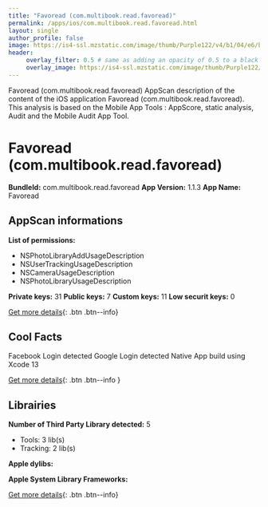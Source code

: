 ```yaml
---
title: "Favoread (com.multibook.read.favoread)"
permalink: /apps/ios/com.multibook.read.favoread.html
layout: single
author_profile: false
image: https://is4-ssl.mzstatic.com/image/thumb/Purple122/v4/b1/04/e6/b104e63f-4ddd-159f-61b6-8b9c28cfd1f7/AppIcon-0-0-1x_U007emarketing-0-0-0-5-0-0-sRGB-0-0-0-GLES2_U002c0-512MB-85-220-0-0.png/512x512bb.jpg
header: 
     overlay_filter: 0.5 # same as adding an opacity of 0.5 to a black background
     overlay_image: https://is4-ssl.mzstatic.com/image/thumb/Purple122/v4/b1/04/e6/b104e63f-4ddd-159f-61b6-8b9c28cfd1f7/AppIcon-0-0-1x_U007emarketing-0-0-0-5-0-0-sRGB-0-0-0-GLES2_U002c0-512MB-85-220-0-0.png/512x512bb.jpg
---
```

Favoread (com.multibook.read.favoread) AppScan description of the content of the iOS application Favoread (com.multibook.read.favoread). This analysis is based on the Mobile App Tools : AppScore, static analysis, Audit and the Mobile Audit App Tool.

# Favoread (com.multibook.read.favoread)

**BundleId:** com.multibook.read.favoread
**App Version:** 1.1.3
**App Name:** Favoread


## AppScan informations 

**List of permissions:** 
- NSPhotoLibraryAddUsageDescription
- NSUserTrackingUsageDescription
- NSCameraUsageDescription
- NSPhotoLibraryUsageDescription
  
  
**Private keys:** 31
**Public keys:** 7
**Custom keys:** 11
**Low securit keys:** 0
  
[Get more details](/pricing.html){: .btn .btn--info}

## Cool Facts

Facebook Login detected
Google Login detected
Native App
build using Xcode 13
  
[Get more details](/pricing.html){: .btn .btn--info }

## Librairies 
**Number of Third Party Library detected:** 5
- Tools: 3 lib(s)
- Tracking: 2 lib(s)


**Apple dylibs:**


**Apple System Library Frameworks:**


  
[Get more details](/pricing.html){: .btn .btn--info}

